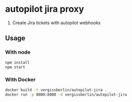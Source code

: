 # autopilot jira proxy

1. Create Jira tickets with autopilot webhooks

## Usage

### With node

```bash
npm install
npm start
```

### With Docker

```bash
docker build -t vergissberlin/autopilot-jira .
docker run -p 8080:8080 -d vergissberlin/autopilot-jira
```
